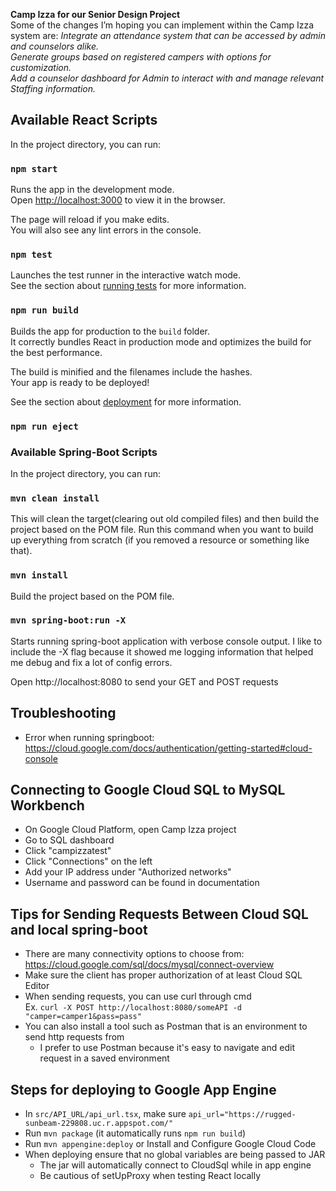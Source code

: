 **Camp Izza for our Senior Design Project** \
Some of the changes I’m hoping you can implement within the Camp Izza system are:
    _Integrate an attendance system that can be accessed by admin and counselors alike. \
    Generate groups based on registered campers with options for customization. \
    Add a counselor dashboard for Admin to interact with and manage relevant Staffing information._


## Available React Scripts

In the project directory, you can run:

### `npm start`

Runs the app in the development mode.\
Open [http://localhost:3000](http://localhost:3000) to view it in the browser.

The page will reload if you make edits.\
You will also see any lint errors in the console.

### `npm test`

Launches the test runner in the interactive watch mode.\
See the section about [running tests](https://facebook.github.io/create-react-app/docs/running-tests) for more information.

### `npm run build`

Builds the app for production to the `build` folder.\
It correctly bundles React in production mode and optimizes the build for the best performance.

The build is minified and the filenames include the hashes.\
Your app is ready to be deployed!

See the section about [deployment](https://facebook.github.io/create-react-app/docs/deployment) for more information.

### `npm run eject`

### Available Spring-Boot Scripts

In the project directory, you can run:

### `mvn clean install`
This will clean the target(clearing out old compiled files) and then build the project based on the POM file.
Run this command when you want to build up everything from scratch (if you removed a resource or something like that). 

### `mvn install`
Build the project based on the POM file.

### `mvn spring-boot:run -X`
Starts running spring-boot application with verbose console output. 
I like to include the -X flag because it showed me logging information that helped me debug and fix a lot of config errors.

Open http://localhost:8080 to send your GET and POST requests

## Troubleshooting
- Error when running springboot: https://cloud.google.com/docs/authentication/getting-started#cloud-console

## Connecting to Google Cloud SQL to MySQL Workbench
- On Google Cloud Platform, open Camp Izza project
- Go to SQL dashboard
- Click "campizzatest"
- Click "Connections" on the left
- Add your IP address under "Authorized networks"
- Username and password can be found in documentation

## Tips for Sending Requests Between Cloud SQL and local spring-boot
- There are many connectivity options to choose from:\
https://cloud.google.com/sql/docs/mysql/connect-overview
- Make sure the client has proper authorization of at least Cloud SQL Editor
- When sending requests, you can use curl through cmd\
Ex. `curl -X POST http://localhost:8080/someAPI -d "camper=camper1&pass=pass"`
- You can also install a tool such as Postman that is an environment to send http requests from
    -  I prefer to use Postman because it's easy to navigate and edit request in a saved environment

## Steps for deploying to Google App Engine
- In `src/API_URL/api_url.tsx`, make sure `api_url="https://rugged-sunbeam-229808.uc.r.appspot.com/"`
- Run `mvn package` (it automatically runs `npm run build`)
- Run `mvn appengine:deploy` or Install and Configure Google Cloud Code
- When deploying ensure that no global variables are being passed to JAR 
    -  The jar will automatically connect to CloudSql while in app engine
    - Be cautious of setUpProxy when testing React locally
